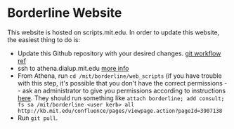 # Borderline Website

This website is hosted on scripts.mit.edu. In order to update this website, the
easiest thing to do is:

- Update this Github repository with your desired changes. [git workflow ref](https://gist.github.com/blackfalcon/8428401#commit-your-code)
- ssh to athena.dialup.mit.edu [more info](http://web.mit.edu/dialup/www/ssh.html)
- From Athena, run `cd /mit/borderline/web_scripts` (if you have trouble with this step, it's possible that you don't have the correct permissions -- ask an administrator to give you permissions according to instructions [here](https://scripts.mit.edu/faq/58/). They should run something like `attach borderline; add consult; fs sa /mit/borderline <user kerb> all http://kb.mit.edu/confluence/pages/viewpage.action?pageId=3907138`
- Run `git pull`.
